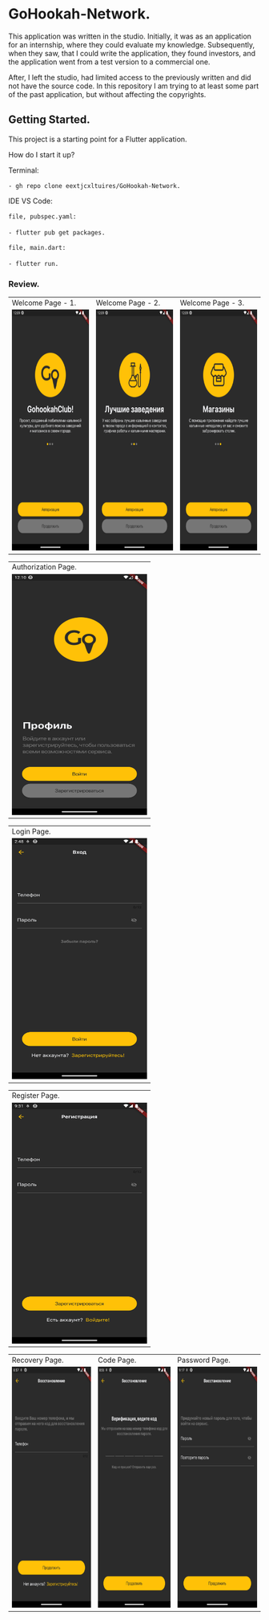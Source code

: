 # GoHookah-Network.

This application was written in the studio. Initially, it was as an application for an internship, where they could evaluate my knowledge. Subsequently, when they saw, that I could write the application, they found investors, and the application went from a test version to a commercial one.

After, I left the studio, had limited access to the previously written and did not have the source code. In this repository I am trying to at least some part of the past application, but without affecting the copyrights.

## Getting Started.

This project is a starting point for a Flutter application.

How do I start it up?

Terminal:

```
- gh repo clone eextjcxltuires/GoHookah-Network.
```

IDE VS Code:

```
file, pubspec.yaml:

- flutter pub get packages.
```

```
file, main.dart:

- flutter run.
```

### Review.

<table>
  <tr>
    <td>Welcome Page - 1.</td>
    <td>Welcome Page - 2.</td>
    <td>Welcome Page - 3.</td>
  </tr>
  <tr>
    <td><img src="assets/result/welcome-page1.png" width=270 height=480></td>
    <td><img src="assets/result/welcome-page2.png" width=270 height=480></td>
    <td><img src="assets/result/welcome-page3.png" width=270 height=480></td>
  </tr>
 </table>

<table>
  <tr>
    <td>Authorization Page.</td>
  </tr>
  <tr>
    <td><img src="assets/result/authorization-page.png" width=270 height=480></td>
  </tr>
 </table>

<table>
  <tr>
    <td>Login Page.</td>
  </tr>
  <tr>
    <td><img src="assets/result/login-page.png" width=270 height=480></td>
  </tr>
 </table>

<table>
  <tr>
    <td>Register Page.</td>
  </tr>
  <tr>
    <td><img src="assets/result/register-page.png" width=270 height=480></td>
  </tr>
 </table>

<table>
  <tr>
    <td>Recovery Page.</td>
    <td>Code Page.</td>
    <td>Password Page.</td>
  </tr>
  <tr>
    <td><img src="assets/result/forgot-password-page.png" width=270 height=480></td>
    <td><img src="assets/result/code-page.png" width=270 height=480></td>
    <td><img src="assets/result/change-password-page.png" width=270 height=480></td>
  </tr>
 </table>
